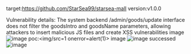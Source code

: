 target:https://github.com/StarSea99/starsea-mall 
version:v1.0.0

Vulnerability details: 
The system backend /admin/goods/update interface does not filter the goodsIntro and goodsName parameters, allowing attackers to insert malicious JS files and create XSS vulnerabilities image 
![image](https://github.com/user-attachments/assets/c26c52cf-9446-4dcd-b6e9-4e8d61ca21bc)
poc:<img/src=1 onerror=alert(1)> image 
![image](https://github.com/user-attachments/assets/fe05c3e5-c0c3-46f9-9cf3-6a3a6484efa4)
successed
![image](https://github.com/user-attachments/assets/79082401-9e3c-44e6-99d3-4c3cd1511a9e)
